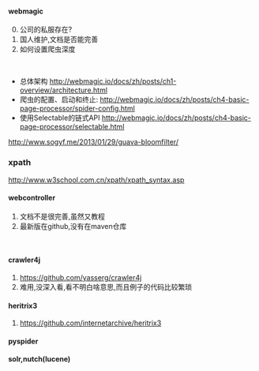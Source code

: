 #### webmagic

0. 公司的私服存在?
1. 国人维护,文档是否能完善
2. 如何设置爬虫深度
<br/>
<https://github.com/code4craft/webmagic>
<http://webmagic.io/docs/zh/posts/ch6-custom-componenet/pipeline.html>

+ 总体架构
<http://webmagic.io/docs/zh/posts/ch1-overview/architecture.html>
+ 爬虫的配置、启动和终止:
<http://webmagic.io/docs/zh/posts/ch4-basic-page-processor/spider-config.html>
+ 使用Selectable的链式API
<http://webmagic.io/docs/zh/posts/ch4-basic-page-processor/selectable.html>

<http://www.sogyf.me/2013/01/29/guava-bloomfilter/>

### xpath
<http://www.w3school.com.cn/xpath/xpath_syntax.asp>

#### webcontroller
1. 文档不是很完善,虽然又教程
2. 最新版在github,没有在maven仓库
<br/>
<http://datahref.com/archives/28>


#### crawler4j
1. <https://github.com/yasserg/crawler4j>
2. 难用,没深入看,看不明白啥意思,而且例子的代码比较繁琐


#### heritrix3
1. <https://github.com/internetarchive/heritrix3>

#### pyspider

#### solr,nutch(lucene)
